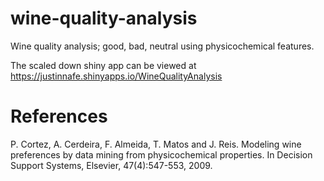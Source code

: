 # wine-quality-analysis
Wine quality analysis; good, bad, neutral using physicochemical features.

The scaled down shiny app can be viewed at https://justinnafe.shinyapps.io/WineQualityAnalysis

# References
P. Cortez, A. Cerdeira, F. Almeida, T. Matos and J. Reis. 
Modeling wine preferences by data mining from physicochemical properties. In Decision Support Systems, Elsevier, 47(4):547-553, 2009.
